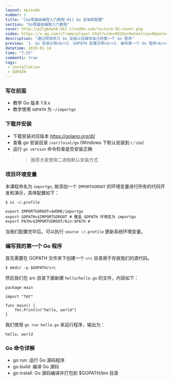 ```yaml
---
layout: episode
number: 1
title: "[Go零基础编程入门教程-01] Go 安装和配置"
section: "Go零基础编程入门教程"
cover: http://p2lg64wh6.bkt.clouddn.com/lecture-01-cover.png
video: https://v.qq.com/iframe/player.html?vid=n0533un9wte&tiny=0&auto=1
description: "通过视频学习 Go 安装以及编写自己的第一个 Go 程序"
preview: '1. Go 安装示例<br>2. GOPATH 配置示例<br>3. 编写第一个 Go 程序<br>4. 标准 Go 命令示范： go run, go build, go install<br>'
datetime: 2018-01-14
time: "7:25"
comments: true
tags:
 - installation
 - GOPATH
---
```


### 写在前面

- 教学 Go 版本 1.9.x
- 教学使用 `GOPATH` 为 `~/importgo`

### 下载并安装

- 下载安装对应版本 https://golang.org/dl/
- 查看 go 安装目录 `/usr/local/go` (Windows 下默认安装到 `c:\Go`)
- 运行 `go version` 命令检查是否安装正确

>> 推荐大家使用二进制默认安装方式

### 项目环境变量

本课程命名为 `importgo`, 故添加一个 `IMPORTGOROOT` 的环境变量进行所有的代码开发和演示，具体配置如下：


```
$ vi ~/.profile

export IMPORTGOROOT=$HOME/importgo
export GOPATH=$IMPORTGOROOT # 覆盖 GOPATH 环境变为 importgo
export PATH=$IMPORTGOROOT/bin:$PATH #
```

当我们配置完毕后，可以执行 `source ~/.profile` 更新系统环境变量。

### 编写我的第一个 Go 程序

首先需要在 GOPATH 文件夹下创建一个 `src` 目录用于存放我们的源代码。

```
$ mkdir -p $GOPATH/src
```

然后我们在 src 目录下面新建 `hello/hello.go` 的文件，内容如下：

```golang
package main

import "fmt"

func main() {
    fmt.Println("hello, world")
}
```

我们使用 `go run hello.go` 来运行程序，输出为：

```
hello, world
```

### Go 命令详解

- go run: 运行 Go 源码程序
- go build: 编译 Go 源码
- go install: Go 源码编译并打包到 $GOPATH/bin 目录
